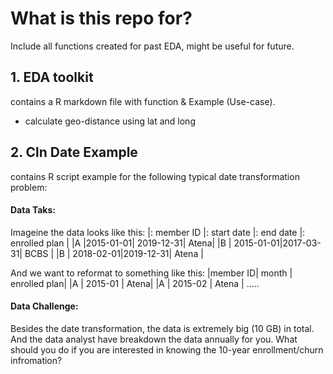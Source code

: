 # What is this repo for? 

Include all functions created for past EDA, might be useful for future. 

## 1. EDA toolkit
contains a R markdown file with function & Example (Use-case). 
- calculate geo-distance using lat and long


## 2. Cln Date Example
contains R script example for the following typical date transformation problem: 

#### Data Taks: 
Imageine the data looks like this: 
|: member ID |: start date |: end date |: enrolled plan |
|A |2015-01-01| 2019-12-31| Atena|
|B | 2015-01-01|2017-03-31| BCBS |
|B | 2018-02-01|2019-12-31| Atena |

And we want to reformat to something like this: 
|member ID| month | enrolled plan| 
|A | 2015-01 | Atena|
|A | 2015-02 | Atena |
.....

#### Data Challenge:
Besides the date transformation, the data is extremely big (10 GB) in total. 
And the data analyst have breakdown the data annually for you. 
What should you do if you are interested in knowing the 10-year enrollment/churn infromation? 




